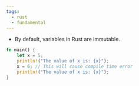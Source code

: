 ```yaml
---
tags:
  - rust
  - fundamental
---
```


- By default, variables in Rust are immutable. 

```rust
fn main() {
    let x = 5;
    println!("The value of x is: {x}");
    x = 6; // This will cause compile time error
    println!("The value of x is: {x}");
}
```